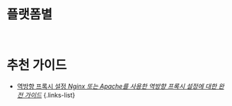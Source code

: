 # 플랫폼별

[<i class="fab fa-windows" style="font-size: 3em;"></i>](/lidarr/installation/windows)&nbsp;&nbsp;&nbsp;&nbsp;[<i class="fab fa-linux" style="font-size: 3em;"></i>](/lidarr/installation/linux)&nbsp;&nbsp;&nbsp;&nbsp;[<i class="fab fa-apple" style="font-size: 3em;"></i>](/lidarr/installation/macos)&nbsp;&nbsp;&nbsp;&nbsp;[<i class="fab fa-freebsd" style="font-size: 3em;"></i>](/lidarr/installation/freebsd)&nbsp;&nbsp;&nbsp;&nbsp;[<i class="fab fa-docker" style="font-size: 3em;"></i>](/lidarr/installation/docker)

# 추천 가이드

- [역방향 프록시 설정 *Nginx 또는 Apache를 사용한 역방향 프록시 설정에 대한 완전 가이드*](/lidarr/installation/reverse-proxy)
{.links-list}